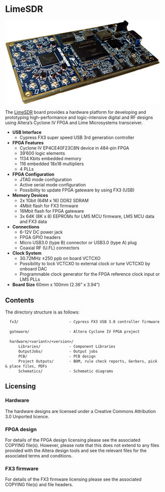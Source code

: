 # LimeSDR

![LimeSDR board](/images/LimeSDR_722w.jpg)

The [LimeSDR](https://myriadrf.org/projects/limesdr/) board provides a hardware platform for developing and prototyping high-performance and logic-intensive digital and RF designs using Altera’s Cyclone IV FPGA and Lime Microsystems transceiver.

* **USB Interface** 
  * Cypress FX3 super speed USB 3rd generation controller 
* **FPGA Features**
  * Cyclone IV EP4CE40F23C8N device in 484-pin FPGA
  * 39’600 logic elements
  * 1134 Kbits embedded memory
  * 116 embedded 18x18 multipliers 
  * 4 PLLs 
* **FPGA Configuration**
  * JTAG mode configuration 
  * Active serial mode configuration 
  * Possibility to update FPGA gateware by using FX3 (USB)
* **Memory Devices** 
  * 2x 1Gbit (64M x 16) DDR2 SDRAM 
  * 4Mbit flash for FX3 firmware
  * 16Mbit flash for FPGA gateware
  * 3x 64K (8K x 8) EEPROMs for LMS MCU firmware, LMS MCU data and FX3 data
* **Connections**
  * 6-12V DC power jack
  * FPGA GPIO headers
  * Micro USB3.0 (type B) connector or USB3.0 (type A) plug
  * Coaxial RF (U.FL) connectors
* **Clock System**
  * 30.72MHz ±250 ppb on board VCTCXO
  * Possibility to lock VCTCXO to external clock or tune VCTCXO by onboard DAC 
  * Programmable clock generator for the FPGA reference clock input or LMS PLLs
* **Board Size** 60mm x 100mm (2.36” x 3.94”) 

## Contents

The directory structure is as follows:

      fx3/                       - Cypress FX3 USB 3.0 controller firmware
         
      gateware/                  - Altera Cyclone IV FPGA project

      hardware/<variant>/<version>/
          Libraries/             - Component Libraries
          OutputJobs/            - Output jobs
          PCB/                   - PCB design
          Project Outputs/       - BOM, rule check reports, Gerbers, pick & place files, PDFs
          Schematics/            - Schematic diagrams

## Licensing

### Hardware

The hardware designs are licensed under a Creative Commons Attribution 3.0 Unported licence.

### FPGA design

For details of the FPGA design licensing please see the associated COPYING file(s). However, please note that this does not extend to any files provided with the Altera design tools and see the relevant files for the associated terms and conditions.

### FX3 firmware

For details of the FX3 firmware licensing please see the associated COPYING file(s) and file headers.
